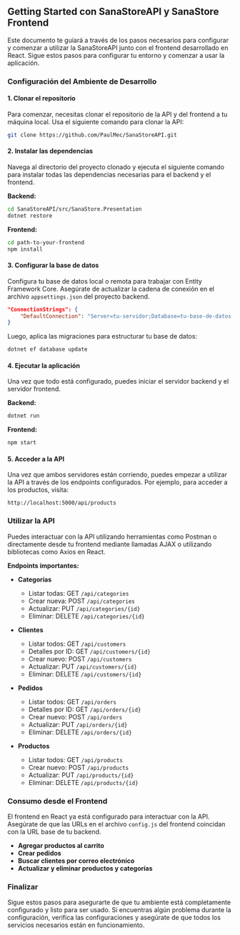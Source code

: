 ## Getting Started con SanaStoreAPI y SanaStore Frontend

Este documento te guiará a través de los pasos necesarios para configurar y comenzar a utilizar la SanaStoreAPI junto con el frontend desarrollado en React. Sigue estos pasos para configurar tu entorno y comenzar a usar la aplicación.

### Configuración del Ambiente de Desarrollo

#### 1. Clonar el repositorio
Para comenzar, necesitas clonar el repositorio de la API y del frontend a tu máquina local. Usa el siguiente comando para clonar la API:

```bash
git clone https://github.com/PaulMec/SanaStoreAPI.git
```

#### 2. Instalar las dependencias
Navega al directorio del proyecto clonado y ejecuta el siguiente comando para instalar todas las dependencias necesarias para el backend y el frontend.

**Backend:**
```bash
cd SanaStoreAPI/src/SanaStore.Presentation
dotnet restore
```

**Frontend:**
```bash
cd path-to-your-frontend
npm install
```

#### 3. Configurar la base de datos
Configura tu base de datos local o remota para trabajar con Entity Framework Core. Asegúrate de actualizar la cadena de conexión en el archivo `appsettings.json` del proyecto backend.

```json
"ConnectionStrings": {
    "DefaultConnection": "Server=tu-servidor;Database=tu-base-de-datos;Trusted_Connection=True;MultipleActiveResultSets=true;TrustServerCertificate=true"
}
```

Luego, aplica las migraciones para estructurar tu base de datos:

```bash
dotnet ef database update
```

#### 4. Ejecutar la aplicación
Una vez que todo está configurado, puedes iniciar el servidor backend y el servidor frontend.

**Backend:**
```bash
dotnet run
```

**Frontend:**
```bash
npm start
```

#### 5. Acceder a la API
Una vez que ambos servidores están corriendo, puedes empezar a utilizar la API a través de los endpoints configurados. Por ejemplo, para acceder a los productos, visita:

```
http://localhost:5000/api/products
```

### Utilizar la API
Puedes interactuar con la API utilizando herramientas como Postman o directamente desde tu frontend mediante llamadas AJAX o utilizando bibliotecas como Axios en React.

**Endpoints importantes:**

- **Categorías**
  - Listar todas: GET `/api/categories`
  - Crear nueva: POST `/api/categories`
  - Actualizar: PUT `/api/categories/{id}`
  - Eliminar: DELETE `/api/categories/{id}`

- **Clientes**
  - Listar todos: GET `/api/customers`
  - Detalles por ID: GET `/api/customers/{id}`
  - Crear nuevo: POST `/api/customers`
  - Actualizar: PUT `/api/customers/{id}`
  - Eliminar: DELETE `/api/customers/{id}`

- **Pedidos**
  - Listar todos: GET `/api/orders`
  - Detalles por ID: GET `/api/orders/{id}`
  - Crear nuevo: POST `/api/orders`
  - Actualizar: PUT `/api/orders/{id}`
  - Eliminar: DELETE `/api/orders/{id}`

- **Productos**
  - Listar todos: GET `/api/products`
  - Crear nuevo: POST `/api/products`
  - Actualizar: PUT `/api/products/{id}`
  - Eliminar: DELETE `/api/products/{id}`

### Consumo desde el Frontend
El frontend en React ya está configurado para interactuar con la API. Asegúrate de que las URLs en el archivo `config.js` del frontend coincidan con la URL base de tu backend.

- **Agregar productos al carrito**
- **Crear pedidos**
- **Buscar clientes por correo electrónico**
- **Actualizar y eliminar productos y categorías**

### Finalizar
Sigue estos pasos para asegurarte de que tu ambiente está completamente configurado y listo para ser usado. Si encuentras algún problema durante la configuración, verifica las configuraciones y asegúrate de que todos los servicios necesarios están en funcionamiento.